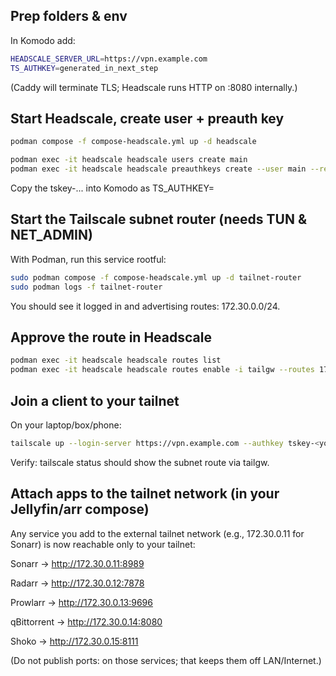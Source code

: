 ## Prep folders & env

In Komodo add:

```bash
HEADSCALE_SERVER_URL=https://vpn.example.com
TS_AUTHKEY=generated_in_next_step
```

(Caddy will terminate TLS; Headscale runs HTTP on :8080 internally.)

## Start Headscale, create user + preauth key

```bash
podman compose -f compose-headscale.yml up -d headscale

podman exec -it headscale headscale users create main
podman exec -it headscale headscale preauthkeys create --user main --reusable --expiration 720h
```

Copy the tskey-... into Komodo as TS_AUTHKEY=

## Start the Tailscale subnet router (needs TUN & NET_ADMIN)

With Podman, run this service rootful:

```bash
sudo podman compose -f compose-headscale.yml up -d tailnet-router
sudo podman logs -f tailnet-router
```

You should see it logged in and advertising routes: 172.30.0.0/24.

## Approve the route in Headscale

```bash
podman exec -it headscale headscale routes list
podman exec -it headscale headscale routes enable -i tailgw --routes 172.30.0.0/24
```

## Join a client to your tailnet

On your laptop/box/phone:

```bash
tailscale up --login-server https://vpn.example.com --authkey tskey-<your-key> --accept-routes=true
```

Verify: tailscale status should show the subnet route via tailgw.

## Attach apps to the tailnet network (in your Jellyfin/arr compose)

Any service you add to the external tailnet network (e.g., 172.30.0.11 for Sonarr) is now reachable only to your tailnet:

Sonarr → http://172.30.0.11:8989

Radarr → http://172.30.0.12:7878

Prowlarr → http://172.30.0.13:9696

qBittorrent → http://172.30.0.14:8080

Shoko → http://172.30.0.15:8111

(Do not publish ports: on those services; that keeps them off LAN/Internet.)
